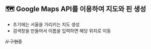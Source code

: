 ## 🗺 Google Maps API를 이용하여 지도와 핀 생성
* 초기에는 서울을 가리키는 지도 생성
* 검색창을 만들어서 이름을 입력하면 해당 위치로 이동

~~// 구현중~~
